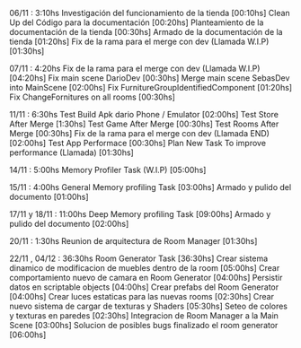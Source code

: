 06/11 : 3:10hs 
	Investigación del funcionamiento de la tienda [00:10hs]
	Clean Up del Código para la documentación [00:20hs]
	Planteamiento de la documentación de la tienda [00:30hs]
	Armado de la documentación de la tienda [01:20hs]
	Fix de la rama para el merge con dev (Llamada W.I.P) [01:30hs]
	
07/11 : 4:20hs 
	Fix de la rama para el merge con dev (Llamada W.I.P) [04:20hs]
		Fix main scene DarioDev [00:30hs]
		Merge main scene SebasDev into MainScene [02:00hs]
		Fix FurnitureGroupIdentifiedComponent [01:20hs]
		Fix ChangeFornitures on all rooms [00:30hs]
		
11/11 : 6:30hs 
	Test Build Apk dario Phone / Emulator [02:00hs]
	Test Store After Merge [1:30hs]
	Test Game After Merge [00:30hs]
	Test Rooms After Merge [00:30hs]
	Fix de la rama para el merge con dev (Llamada END) [02:00hs]
		Test App Performace [00:30hs]
		Plan New Task To improve performance (Llamada) [01:30hs]
		
14/11 : 5:00hs 
	Memory Profiler Task (W.I.P) [05:00hs]
	
15/11 : 4:00hs 
	General Memory profiling Task  [03:00hs]
	Armado y pulido del documento [01:00hs]
	
17/11 y 18/11 : 11:00hs 
	Deep Memory profiling Task  [09:00hs]
	Armado y pulido del documento [02:00hs]

20/11 : 1:30hs 
	Reunion de arquitectura de Room Manager   [01:30hs]

22/11 ,  04/12 : 36:30hs
	Room Generator Task   [36:30hs]
		Crear sistema dinamico de modificacion de muebles dentro de la room [05:00hs]
		Crear comportamiento nuevo de camara en Room Generator [04:00hs]
		Persistir datos en scriptable objects [04:00hs]
		Crear prefabs del Room Generator [04:00hs]
		Crear luces estaticas para las nuevas rooms [02:30hs]
		Crear nuevo sistema de cargar de texturas  y Shaders [05:30hs]
		Seteo de colores y texturas en paredes [02:30hs]
		Integracion de Room Manager a la Main Scene [03:00hs]
		Solucion de posibles bugs finalizado el room generator [06:00hs]